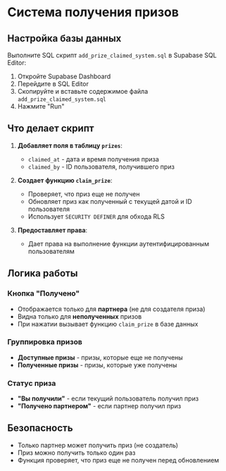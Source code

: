# Система получения призов

## Настройка базы данных

Выполните SQL скрипт `add_prize_claimed_system.sql` в Supabase SQL Editor:

1. Откройте Supabase Dashboard
2. Перейдите в SQL Editor
3. Скопируйте и вставьте содержимое файла `add_prize_claimed_system.sql`
4. Нажмите "Run"

## Что делает скрипт

1. **Добавляет поля в таблицу `prizes`**:

   - `claimed_at` - дата и время получения приза
   - `claimed_by` - ID пользователя, получившего приз

2. **Создает функцию `claim_prize`**:

   - Проверяет, что приз еще не получен
   - Обновляет приз как полученный с текущей датой и ID пользователя
   - Использует `SECURITY DEFINER` для обхода RLS

3. **Предоставляет права**:
   - Дает права на выполнение функции аутентифицированным пользователям

## Логика работы

### Кнопка "Получено"

- Отображается только для **партнера** (не для создателя приза)
- Видна только для **неполученных** призов
- При нажатии вызывает функцию `claim_prize` в базе данных

### Группировка призов

- **Доступные призы** - призы, которые еще не получены
- **Полученные призы** - призы, которые уже получены

### Статус приза

- **"Вы получили"** - если текущий пользователь получил приз
- **"Получено партнером"** - если партнер получил приз

## Безопасность

- Только партнер может получить приз (не создатель)
- Приз можно получить только один раз
- Функция проверяет, что приз еще не получен перед обновлением
